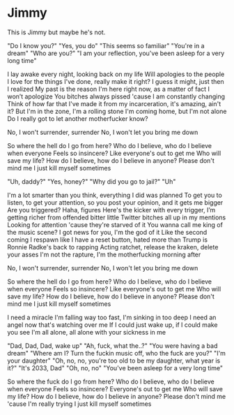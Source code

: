 # Jimmy
This is Jimmy but maybe he's not.

"Do I know you?"
"Yes, you do"
"This seems so familiar"
"You're in a dream"
"Who are you?"
"I am your reflection, you've been asleep for a very long time"

I lay awake every night, looking back on my life
Will apologies to the people I love for the things I've done, really make it right?
I guess it might, just then I realized
My past is the reason I'm here right now, as a matter of fact I won’t apologize
You bitches always pissed 'cause I am constantly changing
Think of how far that I've made it from my incarceration, it's amazing, ain't it?
But I'm in the zone, I'm a rolling stone
I'm coming home, but I'm not alone
Do I really got to let another motherfucker know?

No, I won't surrender, surrender
No, I won't let you bring me down

So where the hell do I go from here?
Who do I believe, who do I believe when everyone
Feels so insincere?
Like everyone's out to get me
Who will save my life?
How do I believe, how do I believe in anyone?
Please don't mind me
I just kill myself sometimes

"Uh, daddy?"
"Yes, honey?"
"Why did you go to jail?"
"Uh"

I'm a lot smarter than you think, everything I did was planned
To get you to listen, to get your attention, so you post your opinion, and it gets me bigger
Are you triggered? Haha, figures
Here's the kicker with every trigger, I’m getting richer from offended bitter little
Twitter bitches all up in my mentions
Looking for attention 'cause they're starved of it
You wanna call me king of the music scene?
I got news for you, I'm the god of it
Like the second coming
I respawn like I have a reset button, hated more than Trump is
Ronnie Radke's back to rapping
Acting ratchet, release the kraken, delete your asses
I'm not the rapture, I'm the motherfucking morning after

No, I won't surrender, surrender
No, I won't let you bring me down

So where the hell do I go from here?
Who do I believe, who do I believe when everyone
Feels so insincere?
Like everyone's out to get me
Who will save my life?
How do I believe, how do I believe in anyone?
Please don't mind me
I just kill myself sometimes

I need a miracle
I'm falling way too fast, I'm sinking in too deep
I need an angel now that's watching over me
If I could just wake up, if I could make you see
I'm all alone, all alone with your sickness in me

"Dad, Dad, Dad, wake up"
"Ah, fuck, what the..?"
"You were having a bad dream"
"Where am I? Turn the fuckin music off, who the fuck are you?"
"I'm your daughter"
"Oh, no, no, you're too old to be my daughter, what year is it?"
"It's 2033, Dad"
"Oh, no, no"
"You've been asleep for a very long time"

So where the fuck do I go from here?
Who do I believe, who do I believe when everyone
Feels so insincere?
Everyone's out to get me
Who will save my life?
How do I believe, how do I believe in anyone?
Please don't mind me 'cause I'm really trying
I just kill myself sometimes

